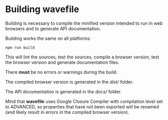 # Building wavefile

Building is necessary to compile the minified version intended to run in web browsers and to generate API documentation.

Building works the same on all platforms:
```
npm run build
```
This will lint the sources, test the sources, compile a browser version, test the browser version and generate documentation files.

There **must** be no errors or warnings during the build.

The compiled browser version is generated in the *dist/* folder.

The API documentation is generated in the *docs/* folder.

Mind that **wavefile** uses Google Closure Compiler with compilation level set to ADVANCED, so properties that have not been exported will be renamed (and likely result in errors in the compiled browser version).
